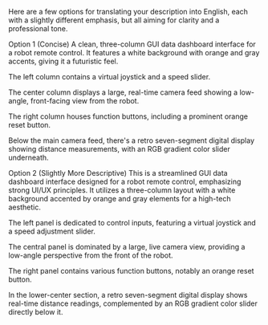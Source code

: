 Here are a few options for translating your description into English, each with a slightly different emphasis, but all aiming for clarity and a professional tone.

Option 1 (Concise)
A clean, three-column GUI data dashboard interface for a robot remote control. It features a white background with orange and gray accents, giving it a futuristic feel.

The left column contains a virtual joystick and a speed slider.

The center column displays a large, real-time camera feed showing a low-angle, front-facing view from the robot.

The right column houses function buttons, including a prominent orange reset button.

Below the main camera feed, there's a retro seven-segment digital display showing distance measurements, with an RGB gradient color slider underneath.

Option 2 (Slightly More Descriptive)
This is a streamlined GUI data dashboard interface designed for a robot remote control, emphasizing strong UI/UX principles. It utilizes a three-column layout with a white background accented by orange and gray elements for a high-tech aesthetic.

The left panel is dedicated to control inputs, featuring a virtual joystick and a speed adjustment slider.

The central panel is dominated by a large, live camera view, providing a low-angle perspective from the front of the robot.

The right panel contains various function buttons, notably an orange reset button.

In the lower-center section, a retro seven-segment digital display shows real-time distance readings, complemented by an RGB gradient color slider directly below it.
